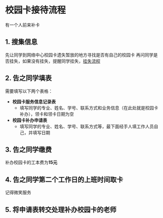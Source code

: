 # 校园卡接待流程
> 

有一个人前来补卡

## 1. 搜集信息
先让同学到网络中心校园卡遗失暂放的地方寻找是否有自己的校园卡
再问同学是否挂失，如果没有挂失，提醒同学挂失，[挂失流程](../../校园卡/补换卡.md)

## 2. 告之同学填表
需要填写以下两个表格：
- **校园卡服务信息记录表**
    - 填写同学的专业、姓名、学号、联系方式和业务信息（在此处就是校园卡补办），领卡和领卡日期为空
- **校园卡补办申请表**
    - 填写同学的专业、姓名、学号、联系方式等，最下面经手人填工作人员自己，并填写日期

## 3. 告之同学缴费
补办校园卡的工本费为**15元**

## 4. 告之同学第二个工作日的上班时间取卡
记得微笑服务

## 5. 将申请表转交处理补办校园卡的老师
